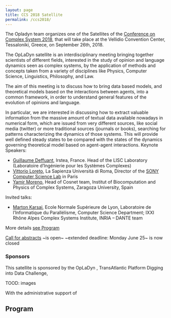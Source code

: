 ```yaml
---
layout: page
title: CCS 2018 Satellite
permalink: /ccs2018/
---
```


The Opladyn team organizes one of the Satellites of the [Conference on Complex System 2018](https://ccs2018.web.auth.gr/), that will take place at the Vellidio Convention Center, Tessaloniki, Greece, on September 26th, 2018.

The OpLaDyn satellite is an interdisciplinary meeting bringing together scientists of different fields, interested in the study of opinion and language dynamics seen as  complex systems, by the application of methods and concepts taken from a variety of disciplines like Physics, Computer Science, Linguistics, Philosophy, and Law.

The aim of this meeting is to discuss how to bring data based models, and  theoretical  models based on the interactions between agents,  into a common framework, in order to understand general features of the evolution of opinions and language.

In particular, we are interested in discussing how to extract valuable information from the  massive amount of textual data available nowadays in numerical form, which are issued from very different sources, like social media (twitter) or more  traditional sources  (journals or books), searching for patterns  characterizing the dynamics of those systems. This  will provide  well defined steady states to be compared with the states of the dynamics governing theoretical model based on agent-agent interactions.
Keynote Speakers:

* [Guillaume Deffuant](https://motive.cemagref.fr/people/guillaume.deffuant), Irstea, France. Head of the LISC Laboratory (Laboratoire d’Ingénierie pour les Systèmes Complexes)
* [Vittorio Loreto](https://socialdynamics.it/vittorioloreto/), La Sapienza Università di Roma, Director of the [SONY Computer Science Lab](https://www.csl.sony.fr/) in Paris
* [Yamir Moreno](https://cosnet.bifi.es/people/yamir-moreno/), Head of Cosnet team, Institut of Biocomputation and Physics of Complex Systems, Zaragoza University, Spain

Invited talks:

* [Marton Karsai](https://perso.ens-lyon.fr/marton.karsai/),  Ecole Normale Supérieure de Lyon, Laboratoire de l’Informatique du Parallélisme, Computer Science Department; IXXI Rhône Alpes Complex Systems Institute, INRIA – DANTE team

More details [see Program](#program)

[Call for abstracts](#call-for-contributions) ~is open~ ~extended deadline: Monday June 25~ is now closed

### Sponsors

This satellite is sponsored by the OpLaDyn , TransAtlantic Platform Digging into Data Challenge,

TOOD: images

With the administrative support of

## Program
